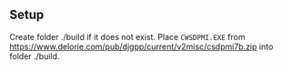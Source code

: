 
## Setup

Create folder ./build if it does not exist.
Place `CWSDPMI.EXE` from https://www.delorie.com/pub/djgpp/current/v2misc/csdpmi7b.zip into folder ./build.
